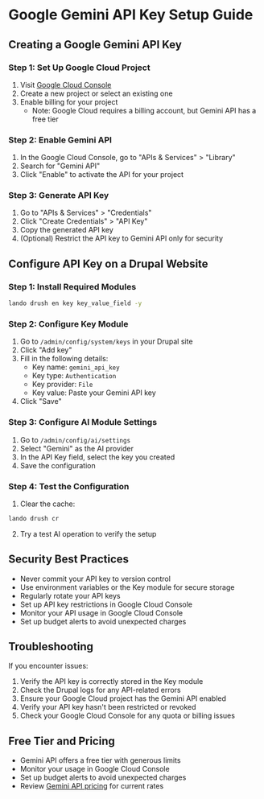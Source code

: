 # Google Gemini API Key Setup Guide

## Creating a Google Gemini API Key

### Step 1: Set Up Google Cloud Project
1. Visit [Google Cloud Console](https://console.cloud.google.com)
2. Create a new project or select an existing one
3. Enable billing for your project
   - Note: Google Cloud requires a billing account, but Gemini API has a free tier

### Step 2: Enable Gemini API
1. In the Google Cloud Console, go to "APIs & Services" > "Library"
2. Search for "Gemini API"
3. Click "Enable" to activate the API for your project

### Step 3: Generate API Key
1. Go to "APIs & Services" > "Credentials"
2. Click "Create Credentials" > "API Key"
3. Copy the generated API key
4. (Optional) Restrict the API key to Gemini API only for security

## Configure API Key on a Drupal Website

### Step 1: Install Required Modules
```bash
lando drush en key key_value_field -y
```

### Step 2: Configure Key Module
1. Go to `/admin/config/system/keys` in your Drupal site
2. Click "Add key"
3. Fill in the following details:
   - Key name: `gemini_api_key`
   - Key type: `Authentication`
   - Key provider: `File`
   - Key value: Paste your Gemini API key
4. Click "Save"

### Step 3: Configure AI Module Settings
1. Go to `/admin/config/ai/settings`
2. Select "Gemini" as the AI provider
3. In the API Key field, select the key you created
4. Save the configuration

### Step 4: Test the Configuration
1. Clear the cache:
```bash
lando drush cr
```
2. Try a test AI operation to verify the setup

## Security Best Practices
- Never commit your API key to version control
- Use environment variables or the Key module for secure storage
- Regularly rotate your API keys
- Set up API key restrictions in Google Cloud Console
- Monitor your API usage in Google Cloud Console
- Set up budget alerts to avoid unexpected charges

## Troubleshooting
If you encounter issues:
1. Verify the API key is correctly stored in the Key module
2. Check the Drupal logs for any API-related errors
3. Ensure your Google Cloud project has the Gemini API enabled
4. Verify your API key hasn't been restricted or revoked
5. Check your Google Cloud Console for any quota or billing issues

## Free Tier and Pricing
- Gemini API offers a free tier with generous limits
- Monitor your usage in Google Cloud Console
- Set up budget alerts to avoid unexpected charges
- Review [Gemini API pricing](https://cloud.google.com/vertex-ai/pricing) for current rates
